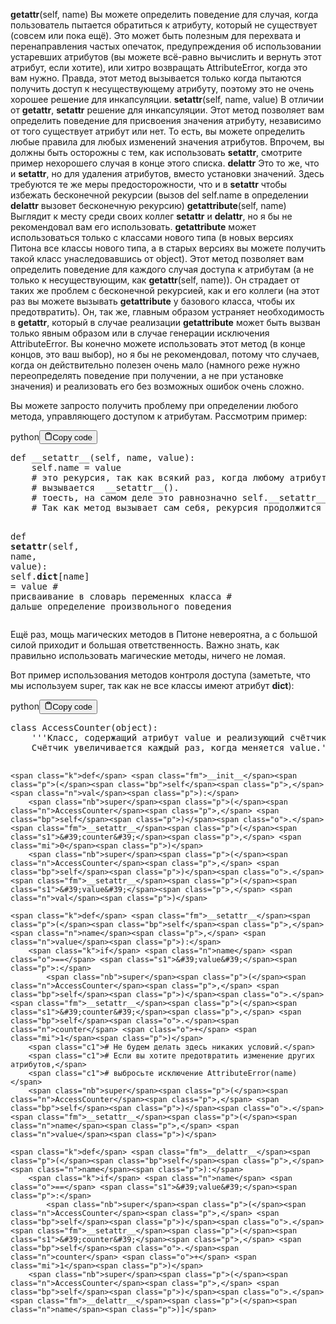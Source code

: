 <p><strong>getattr</strong>(self, name)              Вы можете определить поведение для случая, когда пользователь пытается обратиться 
                                     к атрибуту, который не существует (совсем или пока ещё). 
                                     Это может быть полезным для перехвата и перенаправления частых опечаток, 
                                     предупреждения об использовании устаревших атрибутов 
                                     (вы можете всё-равно вычислить и вернуть этот атрибут, если хотите), 
                                     или хитро возвращать AttributeError, когда это вам нужно. 
                                     Правда, этот метод вызывается только когда пытаются получить 
                                     доступ к несуществующему атрибуту, поэтому это не очень хорошее решение для инкапсуляции.
<strong>setattr</strong>(self, name, value)       В отличии от <strong>getattr</strong>, <strong>setattr</strong> решение для инкапсуляции. 
                                     Этот метод позволяет вам определить поведение для присвоения значения атрибуту, 
                                     независимо от того существует атрибут или нет. 
                                     То есть, вы можете определить любые правила для любых изменений значения атрибутов. 
                                     Впрочем, вы должны быть осторожны с тем, как использовать <strong>setattr</strong>, 
                                     смотрите пример нехорошего случая в конце этого списка.
<strong>delattr</strong>                          Это то же, что и <strong>setattr</strong>, но для удаления атрибутов, вместо установки значений. 
                                     Здесь требуются те же меры предосторожности, что и в <strong>setattr</strong> чтобы избежать 
                                     бесконечной рекурсии (вызов del self.name в определении <strong>delattr</strong> вызовет бесконечную рекурсию)
<strong>getattribute</strong>(self, name)         Выглядит к месту среди своих коллег <strong>setattr</strong> и <strong>delattr</strong>, 
                                     но я бы не рекомендовал вам его использовать. <strong>getattribute</strong> может использоваться 
                                     только с классами нового типа (в новых версиях Питона все классы нового типа, а в старых версиях 
                                     вы можете получить такой класс унаследовавшись от object). 
                                     Этот метод позволяет вам определить поведение для каждого случая доступа к атрибутам 
                                     (а не только к несуществующим, как <strong>getattr</strong>(self, name)). 
                                     Он страдает от таких же проблем с бесконечной рекурсией, как и его коллеги 
                                     (на этот раз вы можете вызывать <strong>getattribute</strong> у базового класса, чтобы их предотвратить). 
                                     Он, так же, главным образом устраняет необходимость в <strong>getattr</strong>, 
                                     который в случае реализации <strong>getattribute</strong> может быть вызван только явным образом 
                                     или в случае генерации исключения AttributeError. 
                                     Вы конечно можете использовать этот метод (в конце концов, это ваш выбор), 
                                     но я бы не рекомендовал, потому что случаев, когда он действительно полезен очень мало 
                                     (намного реже нужно переопределять поведение при получении, а не при установке значения) 
                                     и реализовать его без возможных ошибок очень сложно.</p>
<p>Вы можете запросто получить проблему при определении любого метода, управляющего доступом к атрибутам. Рассмотрим пример:</p>
<div class="code-element"><div class="lang-line"><text>python</text><button class="copy-button" id="code165b" onclick="copyCode(code165, code165b)"><svg stroke="currentColor" fill="none" stroke-width="2" viewBox="0 0 24 24" stroke-linecap="round" stroke-linejoin="round" class="h-4 w-4" height="1em" width="1em" xmlns="http://www.w3.org/2000/svg"><path d="M16 4h2a2 2 0 0 1 2 2v14a2 2 0 0 1-2 2H6a2 2 0 0 1-2-2V6a2 2 0 0 1 2-2h2"></path><rect x="8" y="2" width="8" height="4" rx="1" ry="1"></rect></svg><text>Copy code</text></button></div><div class="code" id="code165"><div class="highlight"><pre><span></span><span class="k">def</span> <span class="fm">__setattr__</span><span class="p">(</span><span class="bp">self</span><span class="p">,</span> <span class="n">name</span><span class="p">,</span> <span class="n">value</span><span class="p">):</span>
    <span class="bp">self</span><span class="o">.</span><span class="n">name</span> <span class="o">=</span> <span class="n">value</span>
    <span class="c1"># это рекурсия, так как всякий раз, когда любому атрибуту присваивается значение,</span>
    <span class="c1"># вызывается  __setattr__().</span>
    <span class="c1"># тоесть, на самом деле это равнозначно self.__setattr__(&#39;name&#39;, value). </span>
    <span class="c1"># Так как метод вызывает сам себя, рекурсия продолжится бесконечно, пока всё не упадёт</span>

<span class="k">def</span> <span class="fm">__setattr__</span><span class="p">(</span><span class="bp">self</span><span class="p">,</span> <span class="n">name</span><span class="p">,</span> <span class="n">value</span><span class="p">):</span>
    <span class="bp">self</span><span class="o">.</span><span class="vm">__dict__</span><span class="p">[</span><span class="n">name</span><span class="p">]</span> <span class="o">=</span> <span class="n">value</span> <span class="c1"># присваивание в словарь переменных класса</span>
    <span class="c1"># дальше определение произвольного поведения</span>
</pre></div></div></div>

<p>Ещё раз, мощь магических методов в Питоне невероятна, а с большой силой 
приходит и большая ответственность. 
Важно знать, как правильно использовать магические методы, ничего не ломая.</p>
<p>Вот пример использования методов контроля доступа 
(заметьте, что мы используем super, так как не все классы имеют атрибут <strong>dict</strong>):</p>
<div class="code-element"><div class="lang-line"><text>python</text><button class="copy-button" id="code166b" onclick="copyCode(code166, code166b)"><svg stroke="currentColor" fill="none" stroke-width="2" viewBox="0 0 24 24" stroke-linecap="round" stroke-linejoin="round" class="h-4 w-4" height="1em" width="1em" xmlns="http://www.w3.org/2000/svg"><path d="M16 4h2a2 2 0 0 1 2 2v14a2 2 0 0 1-2 2H6a2 2 0 0 1-2-2V6a2 2 0 0 1 2-2h2"></path><rect x="8" y="2" width="8" height="4" rx="1" ry="1"></rect></svg><text>Copy code</text></button></div><div class="code" id="code166"><div class="highlight"><pre><span></span><span class="k">class</span> <span class="nc">AccessCounter</span><span class="p">(</span><span class="nb">object</span><span class="p">):</span>
<span class="w">    </span><span class="sd">&#39;&#39;&#39;Класс, содержащий атрибут value и реализующий счётчик доступа к нему.</span>
<span class="sd">    Счётчик увеличивается каждый раз, когда меняется value.&#39;&#39;&#39;</span>

    <span class="k">def</span> <span class="fm">__init__</span><span class="p">(</span><span class="bp">self</span><span class="p">,</span> <span class="n">val</span><span class="p">):</span>
        <span class="nb">super</span><span class="p">(</span><span class="n">AccessCounter</span><span class="p">,</span> <span class="bp">self</span><span class="p">)</span><span class="o">.</span><span class="fm">__setattr__</span><span class="p">(</span><span class="s1">&#39;counter&#39;</span><span class="p">,</span> <span class="mi">0</span><span class="p">)</span>
        <span class="nb">super</span><span class="p">(</span><span class="n">AccessCounter</span><span class="p">,</span> <span class="bp">self</span><span class="p">)</span><span class="o">.</span><span class="fm">__setattr__</span><span class="p">(</span><span class="s1">&#39;value&#39;</span><span class="p">,</span> <span class="n">val</span><span class="p">)</span>

    <span class="k">def</span> <span class="fm">__setattr__</span><span class="p">(</span><span class="bp">self</span><span class="p">,</span> <span class="n">name</span><span class="p">,</span> <span class="n">value</span><span class="p">):</span>
        <span class="k">if</span> <span class="n">name</span> <span class="o">==</span> <span class="s1">&#39;value&#39;</span><span class="p">:</span>
            <span class="nb">super</span><span class="p">(</span><span class="n">AccessCounter</span><span class="p">,</span> <span class="bp">self</span><span class="p">)</span><span class="o">.</span><span class="fm">__setattr__</span><span class="p">(</span><span class="s1">&#39;counter&#39;</span><span class="p">,</span> <span class="bp">self</span><span class="o">.</span><span class="n">counter</span> <span class="o">+</span> <span class="mi">1</span><span class="p">)</span>
        <span class="c1"># Не будем делать здесь никаких условий.</span>
        <span class="c1"># Если вы хотите предотвратить изменение других атрибутов,</span>
        <span class="c1"># выбросьте исключение AttributeError(name)</span>
        <span class="nb">super</span><span class="p">(</span><span class="n">AccessCounter</span><span class="p">,</span> <span class="bp">self</span><span class="p">)</span><span class="o">.</span><span class="fm">__setattr__</span><span class="p">(</span><span class="n">name</span><span class="p">,</span> <span class="n">value</span><span class="p">)</span>

    <span class="k">def</span> <span class="fm">__delattr__</span><span class="p">(</span><span class="bp">self</span><span class="p">,</span> <span class="n">name</span><span class="p">):</span>
        <span class="k">if</span> <span class="n">name</span> <span class="o">==</span> <span class="s1">&#39;value&#39;</span><span class="p">:</span>
            <span class="nb">super</span><span class="p">(</span><span class="n">AccessCounter</span><span class="p">,</span> <span class="bp">self</span><span class="p">)</span><span class="o">.</span><span class="fm">__setattr__</span><span class="p">(</span><span class="s1">&#39;counter&#39;</span><span class="p">,</span> <span class="bp">self</span><span class="o">.</span><span class="n">counter</span> <span class="o">+</span> <span class="mi">1</span><span class="p">)</span>
        <span class="nb">super</span><span class="p">(</span><span class="n">AccessCounter</span><span class="p">,</span> <span class="bp">self</span><span class="p">)</span><span class="o">.</span><span class="fm">__delattr__</span><span class="p">(</span><span class="n">name</span><span class="p">)]</span>
</pre></div></div></div>